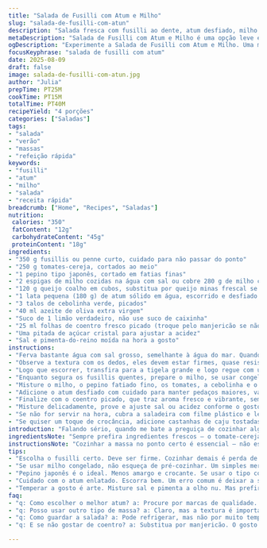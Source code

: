 ```yaml
---
title: "Salada de Fusilli com Atum e Milho"
slug: "salada-de-fusilli-com-atun"
description: "Salada fresca com fusilli ao dente, atum desfiado, milho doce, tomatinhos frescos cortados ao meio e toque suave de queijo coalho em cubos. Temperos simples com azeite, suco de limão e ervas frescas que trazem aroma e equilíbrio. Prática para almoço rápido, combina textura crocante do pepino e o frescor das cebolinhas."
metaDescription: "Salada de Fusilli com Atum e Milho é uma opção leve e saborosa para dias quentes. Combina frescor e crocância com um toque brasileiro."
ogDescription: "Experimente a Salada de Fusilli com Atum e Milho. Uma mistura refrescante perfeita para o calor e fácil de preparar na correria."
focusKeyphrase: "salada de fusilli com atum"
date: 2025-08-09
draft: false
image: salada-de-fusilli-com-atun.jpg
author: "Julia"
prepTime: PT25M
cookTime: PT15M
totalTime: PT40M
recipeYield: "4 porções"
categories: ["Saladas"]
tags:
- "salada"
- "verão"
- "massas"
- "refeição rápida"
keywords:
- "fusilli"
- "atum"
- "milho"
- "salada"
- "receita rápida"
breadcrumb: ["Home", "Recipes", "Saladas"]
nutrition: 
 calories: "350"
 fatContent: "12g"
 carbohydrateContent: "45g"
 proteinContent: "18g"
ingredients:
- "350 g fusillis ou penne curto, cuidado para não passar do ponto"
- "250 g tomates-cereja, cortados ao meio"
- "1 pepino tipo japonês, cortado em fatias finas"
- "2 espigas de milho cozidas na água com sal ou cobre 280 g de milho congelado pré-cozido"
- "120 g queijo coalho em cubos, substitua por queijo minas frescal se preferir"
- "1 lata pequena (180 g) de atum sólido em água, escorrido e desfiado grosseiramente"
- "3 talos de cebolinha verde, picados"
- "40 ml azeite de oliva extra virgem"
- "Suco de 1 limão verdadeiro, não use suco de caixinha"
- "25 ml folhas de coentro fresco picado (troque pelo manjericão se não gostar de coentro)"
- "Uma pitada de açúcar cristal para ajustar a acidez"
- "Sal e pimenta-do-reino moída na hora a gosto"
instructions:
- "Ferva bastante água com sal grosso, semelhante à água do mar. Quando a água borbulhar forte, jogue os fusillis e mexa logo para não grudar."
- "Observe a textura com os dedos, eles devem estar firmes, quase resistentes ao morder. Escorra antes do tempo do pacote se quiser al dente."
- "Logo que escorrer, transfira para a tigela grande e logo regue com um fio generoso de azeite para não grudarem."
- "Enquanto segura os fusillis quentes, prepare o milho, se usar congelado, mergulhe em água fervente até sentir que está macio, mas ainda firme."
- "Misture o milho, o pepino fatiado fino, os tomates, a cebolinha e o queijo coalho delicadamente aos fusillis morno, isso ajuda a não amassar os ingredientes."
- "Adicione o atum desfiado com cuidado para manter pedaços maiores, vai dar textura; regue com suco de limão e azeite, tempere com sal, pimenta e uma pitada de açúcar para equilibrar."
- "Finalize com o coentro picado, que traz aroma fresco e vibrante, sem ele, substitua pelo manjericão para um gosto mais adocicado e herbáceo."
- "Misture delicadamente, prove e ajuste sal ou acidez conforme o gosto, lembrando que o limão é fundamental para não deixar o prato pesado."
- "Se não for servir na hora, cubra a saladeira com filme plástico e leve à geladeira por 20-30 minutos, isso intensifica o sabor e mantém a textura."
- "Se quiser um toque de crocância, adicione castanhas de caju tostadas na última hora; ou pimenta dedo-de-moça fatiada para um frescor picante."
introduction: "Falando sério, quando me bate a preguiça de cozinhar algo quente, acabo apostando numa salada de massas que aguente firme o tranco do dia a dia. Essa mistura de fusilli com atum e milho é daquele tipo que casa bem com dias abafados onde tudo que você quer é algo leve, mas com personalidade. A crocância do pepino dá um respiro, o queijo coalho segura a cremosidade sem perder a brasilidade no prato, e o coentro traz um frescor quase tropical. Já testei versões com mussarela de búfala, até ricota, mas o coalho me ganhou pela textura firme e sabor na medida. No calor, a combinação de aromas do limão e do azeite faz meu nariz trabalhar todo envolvido naquele cheiro cotidiano de casa arrumada, cozinha cheirosa, sabe?"
ingredientsNote: "Sempre prefira ingredientes frescos — o tomate-cereja deve estar firme ao toque, nunca molenga. O pepino japonês é menos amargo que o comum e tem textura crocante mais delicada, mas se usar o pepino tradicional, retire as sementes para evitar água demais na salada. O atum em lata vale pela praticidade; um truque é escorrer bem para não deixar a salada aguada. O queijo coalho pode ser substituído pelo minas frescal ou até feta, para um toque ácido. Troque o coentro pelo manjericão se não for fã do gosto característico. Em dias corridos, o milho congelado é salvação, mas dê uma pré-cozida rápida para garantir o sabor e evitar textura borrachuda."
instructionsNote: "Cozinhar a massa no ponto certo é essencial — não espere passar do tempo indicado esperando ficar mais macia, senão vira pasta mole, sem graça e com textura estranha. Sempre mexa assim que colocar na água para não grudar. Ao escorrer, não enxágue; a água fria tira o amido natural que ajuda a temperar. Logo que tirar da panela, ainda quente, misture o azeite para que não grude. Misture o restante dos ingredientes com cuidado para não esfarelar o queijo ou o atum. Temperar da forma certa é um equilíbrio entre sal, acidez do limão, e um toque de açúcar para cortar a acidez exagerada. Levar à geladeira ajuda a integrar os sabores, mas não muito tempo para o queijo não perder a textura. Se quiser incrementar, castanhas e pimentas entram no fim para manter crocância e notas marcantes."
tips:
- "Escolha o fusilli certo. Deve ser firme. Cozinhar demais é perda de tempo e textura. Para não grudar, misture logo na água. O sal é fundamental. Lembre-se de escorrer antes do tempo indicado."
- "Se usar milho congelado, não esqueça de pré-cozinhar. Um simples mergulho na água fervente ajuda. E não subestime a importância do açúcar. Uma pitada controla a acidez do limão."
- "Pepino japonês é o ideal. Menos amargo e crocante. Se usar o tipo comum, retire as sementes. Na hora de misturar tudo, faça com calma para não amassar os ingredientes."
- "Cuidado com o atum enlatado. Escorra bem. Um erro comum é deixar a salada aguada. O queijo coalho é excelente. Mas, se preferir, o minas frescal também funciona. E não se esqueça do frescor do coentro."
- "Temperar a gosto é arte. Misture sal e pimenta a olho nu. Mas prefira sempre moer na hora. O limão não deve sumir na receita. Ajuste antes de servir. E, se sobrar, leve à geladeira apenas por breve período."
faq:
- "q: Como escolher o melhor atum? a: Procure por marcas de qualidade. O atum sólido é melhor. E sempre escorra bem. Assim evita que a salada fique aguada. Vai por mim."
- "q: Posso usar outro tipo de massa? a: Claro, mas a textura é importante. Penne também funciona. Não exagere no tempo de cozimento. E não esqueça de temperar."
- "q: Como guardar a salada? a: Pode refrigerar, mas não por muito tempo. Até 1 dia é aceitável. E não cubra com filme plástico muito apertado. Assim mantém a textura."
- "q: E se não gostar de coentro? a: Substitua por manjericão. O gosto será diferente, mas ainda vai ficar bom. Cada um adapta ao próprio paladar. Experimente sem medo."

---
```

